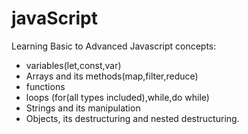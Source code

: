 # javaScript

Learning Basic to Advanced Javascript concepts:

* variables(let,const,var)
* Arrays and its methods(map,filter,reduce)
* functions
* loops (for(all types included),while,do while)
* Strings and its manipulation
* Objects, its destructuring and nested destructuring.

